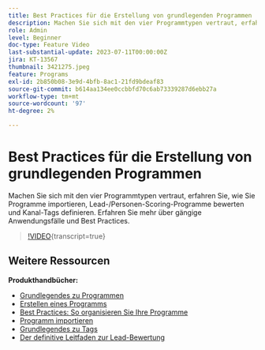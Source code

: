 ```yaml
---
title: Best Practices für die Erstellung von grundlegenden Programmen
description: Machen Sie sich mit den vier Programmtypen vertraut, erfahren Sie, wie Sie Programme importieren, Lead-/Personen-Scoring-Programme bewerten und Kanal-Tags definieren. Erfahren Sie mehr über gängige Anwendungsfälle und Best Practices.
role: Admin
level: Beginner
doc-type: Feature Video
last-substantial-update: 2023-07-11T00:00:00Z
jira: KT-13567
thumbnail: 3421275.jpeg
feature: Programs
exl-id: 2b850b08-3e9d-4bfb-8ac1-21fd9bdeaf83
source-git-commit: b614aa134ee0ccbbfd70c6ab73339287d6ebb27a
workflow-type: tm+mt
source-wordcount: '97'
ht-degree: 2%

---
```


# Best Practices für die Erstellung von grundlegenden Programmen

Machen Sie sich mit den vier Programmtypen vertraut, erfahren Sie, wie Sie Programme importieren, Lead-/Personen-Scoring-Programme bewerten und Kanal-Tags definieren. Erfahren Sie mehr über gängige Anwendungsfälle und Best Practices.

>[!VIDEO](https://video.tv.adobe.com/v/3421275/?learn=on){transcript=true}

## Weitere Ressourcen

**Produkthandbücher:**

* [Grundlegendes zu Programmen](https://experienceleague.adobe.com/docs/marketo/using/product-docs/core-marketo-concepts/programs/creating-programs/understanding-programs.html)
* [Erstellen eines Programms](https://experienceleague.adobe.com/docs/marketo/using/product-docs/core-marketo-concepts/programs/creating-programs/create-a-program.html)
* [Best Practices: So organisieren Sie Ihre Programme](https://experienceleague.adobe.com/docs/marketo/using/product-docs/core-marketo-concepts/programs/working-with-programs/best-practice-how-to-organize-your-programs.html)
* [Programm importieren](https://experienceleague.adobe.com/docs/marketo/using/product-docs/core-marketo-concepts/programs/working-with-programs/import-a-program.html)
* [Grundlegendes zu Tags](https://experienceleague.adobe.com/docs/marketo/using/product-docs/core-marketo-concepts/programs/working-with-programs/understanding-tags.html)
* [Der definitive Leitfaden zur Lead-Bewertung](https://business.adobe.com/resources/guides/lead-scoring.html)
